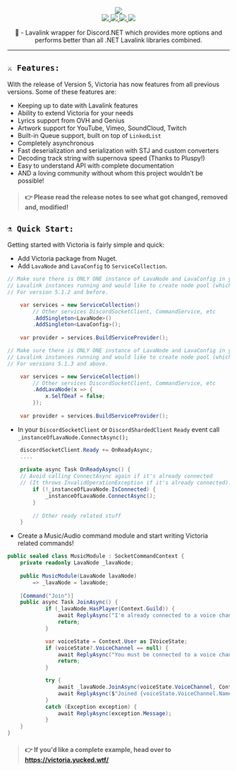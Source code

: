 <p align="center">
	<img src="https://i.imgur.com/OibdkEz.png" />
	</br>
	<a href="https://discord.gg/ZJaVXK8">
		<img src="https://img.shields.io/badge/Discord-Support-%237289DA.svg?logo=discord&style=for-the-badge&logoWidth=30&labelColor=0d0d0d" />
	</a>
	<a href="https://github.com/Yucked/Victoria/actions">
		<img src="https://img.shields.io/github/workflow/status/Yucked/Victoria/.NET%20Core%20Workflow?label=BUILD%20STATUS&logo=github&style=for-the-badge&logoWidth=30&color=181717" />
	</a>
	<a href="https://www.nuget.org/packages/Victoria/">
		<img src="https://img.shields.io/nuget/dt/Victoria.svg?label=Downloads&logo=nuget&style=for-the-badge&logoWidth=30&labelColor=0d0d0d" />
	</a>
	<a href="">
	    <img src="https://img.shields.io/badge/Yucked*stellarport.io-9003fc?logoColor=white&logo=stellar&style=for-the-badge&&logoWidth=30" />
	</a>
	<p align="center">
	     🌋 - Lavalink wrapper for Discord.NET which provides more options and performs better than all .NET Lavalink libraries combined.
  </p>
</p>

---

## `⚔️ Features:`
With the release of Version 5, Victoria has now features from all previous versions. Some of these features are:
- Keeping up to date with Lavalink features
- Ability to extend Victoria for your needs
- Lyrics support from OVH and Genius
- Artwork support for YouTube, Vimeo, SoundCloud, Twitch
- Built-in Queue support, built on top of `LinkedList`
- Completely asynchronous
- Fast deserialization and serialization with STJ and custom converters
- Decoding track string with supernova speed (Thanks to Pluspy!)
- Easy to understand API with complete documentation
- AND a loving community without whom this project wouldn't be possible!

> #### 👉 Please read the release notes to see what got changed, removed and, modified!

## `⚗️ Quick Start:`
Getting started with Victoria is fairly simple and quick:
- Add Victoria package from Nuget.
- Add `LavaNode` and `LavaConfig` to `ServiceCollection`.
```cs
// Make sure there is ONLY ONE instance of LavaNode and LavaConfig in your program unless you have several
// Lavalink instances running and would like to create node pool (which majority of the users don't).
// For version 5.1.2 and before.

	var services = new ServiceCollection()
		// Other services DiscordSocketClient, CommandService, etc
		.AddSingleton<LavaNode>()
		.AddSingleton<LavaConfig>();
		
	var provider = services.BuildServiceProvider();
```
```cs
// Make sure there is ONLY ONE instance of LavaNode and LavaConfig in your program unless you have several
// Lavalink instances running and would like to create node pool (which majority of the users don't).
// For versions 5.1.3 and above.

	var services = new ServiceCollection()
		// Other services DiscordSocketClient, CommandService, etc
		.AddLavaNode(x => {
            x.SelfDeaf = false;
        });
		
	var provider = services.BuildServiceProvider();
```
- In your `DiscordSocketClient` or `DiscordShardedClient` `Ready` event call `_instanceOfLavaNode.ConnectAsync();`
```cs
	discordSocketClient.Ready += OnReadyAsync;
	....
	
	private async Task OnReadyAsync() {
	// Avoid calling ConnectAsync again if it's already connected 
	// (It throws InvalidOperationException if it's already connected).
		if (!_instanceOfLavaNode.IsConnected) {
			_instanceOfLavaNode.ConnectAsync();
		}
		
		// Other ready related stuff
	}
```
- Create a Music/Audio command module and start writing Victoria related commands!
```cs
public sealed class MusicModule : SocketCommandContext {
	private readonly LavaNode _lavaNode;
	
	public MusicModule(LavaNode lavaNode)
		=> _lavaNode = lavaNode;
		
	[Command("Join")]
	public async Task JoinAsync() {	
            if (_lavaNode.HasPlayer(Context.Guild)) {
                await ReplyAsync("I'm already connected to a voice channel!");
                return;
            }

            var voiceState = Context.User as IVoiceState;
            if (voiceState?.VoiceChannel == null) {
                await ReplyAsync("You must be connected to a voice channel!");
                return;
            }

            try {
                await _lavaNode.JoinAsync(voiceState.VoiceChannel, Context.Channel as ITextChannel);
                await ReplyAsync($"Joined {voiceState.VoiceChannel.Name}!");
            }
            catch (Exception exception) {
                await ReplyAsync(exception.Message);
            }
	}
}
```
> #### 👉 If you'd like a complete example, head over to https://victoria.yucked.wtf/
